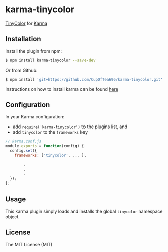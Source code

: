 karma-tinycolor
=============

[TinyColor](https://github.com/bgrins/TinyColor) for [Karma](http://karma-runner.github.io)

Installation
------------

Install the plugin from npm:

```sh
$ npm install karma-tinycolor --save-dev
```
Or from Github:

```sh
$ npm install 'git+https://github.com/CupOfTea696/karma-tinycolor.git' --save-dev
```

Instructions on how to install karma can be found [here](http://karma-runner.github.io/0.13/intro/installation.html)

## Configuration

In your Karma configuration:

* add `require('karma-tinycolor')` to the plugins list, and
* add `tinycolor` to the `frameworks` key

```js
// karma.conf.js
module.exports = function(config) {
  config.set({
    frameworks: ['tinycolor', ... ],
    
        .
        .
        .
  });
};
```

Usage
-----

This karma plugin simply loads and installs the global `tinycolor` namespace object.

License
-------

The MIT License (MIT)
